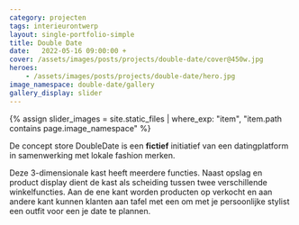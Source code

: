 ```yaml
---
category: projecten
tags: interieurontwerp
layout: single-portfolio-simple
title: Double Date
date:   2022-05-16 09:00:00 +
cover: /assets/images/posts/projects/double-date/cover@450w.jpg
heroes:
    - /assets/images/posts/projects/double-date/hero.jpg
image_namespace: double-date/gallery
gallery_display: slider
---
```

{% assign slider_images = site.static_files | where_exp: "item", "item.path contains page.image_namespace" %}

De concept store DoubleDate is een __fictief__ initiatief van een datingplatform in samenwerking met lokale fashion merken.

Deze 3-dimensionale kast heeft meerdere functies. Naast opslag en product display dient de kast als scheiding tussen twee verschillende winkelfuncties. Aan de ene kant worden producten op verkocht en aan andere kant kunnen klanten aan tafel met een om met je persoonlijke stylist een outfit voor een je date te plannen.
